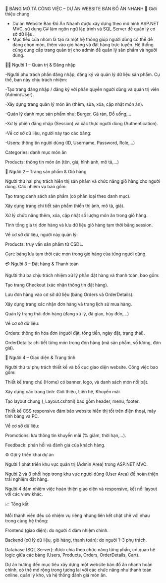 🧱 BẢNG MÔ TẢ CÔNG VIỆC – DỰ ÁN WEBSITE BÁN ĐỒ ĂN NHANH
🧩 Giới thiệu chung

- Dự án Website Bán Đồ Ăn Nhanh được xây dựng theo mô hình ASP.NET MVC, sử dụng C# làm ngôn ngữ lập trình và SQL Server để quản lý  cơ sở dữ liệu.
- Mục tiêu của nhóm là tạo ra một hệ thống giúp người dùng có thể dễ dàng chọn món, thêm vào giỏ hàng và đặt hàng trực tuyến. Hệ  thống cũng cung cấp trang quản trị cho admin để quản lý sản phẩm và người dùng.

🧑‍💻 Người 1 – Quản trị & Đăng nhập

-Người phụ trách phần đăng nhập, đăng ký và quản lý dữ liệu sản phẩm.
Cụ thể, bạn này chịu trách nhiệm:

-Tạo trang đăng nhập / đăng ký với phân quyền người dùng và quản trị viên (Admin/User).

-Xây dựng trang quản lý món ăn (thêm, sửa, xóa, cập nhật món ăn).

-Quản lý danh mục sản phẩm như: Burger, Gà rán, Đồ uống,…

-Xử lý phiên đăng nhập (Session) và xác thực người dùng (Authentication).

-Về cơ sở dữ liệu, người này tạo các bảng:

-Users: thông tin người dùng (ID, Username, Password, Role,...)

Categories: danh mục món ăn

Products: thông tin món ăn (tên, giá, hình ảnh, mô tả,...)

🍔 Người 2 – Trang sản phẩm & Giỏ hàng

Người thứ hai phụ trách hiển thị sản phẩm và chức năng giỏ hàng cho người dùng.
Các nhiệm vụ bao gồm:

Tạo trang danh sách sản phẩm (có phân loại theo danh mục).

Xây dựng trang chi tiết sản phẩm (hiển thị ảnh, mô tả, giá).

Xử lý chức năng thêm, xóa, cập nhật số lượng món ăn trong giỏ hàng.

Tính tổng giá trị đơn hàng và lưu dữ liệu giỏ hàng tạm thời bằng session.

Về cơ sở dữ liệu, người này quản lý:

Products: truy vấn sản phẩm từ CSDL.

Cart: bảng lưu tạm thời các món trong giỏ hàng của từng người dùng.

💳 Người 3 – Đặt hàng & Thanh toán

Người thứ ba chịu trách nhiệm xử lý phần đặt hàng và thanh toán, bao gồm:

Tạo trang Checkout (xác nhận thông tin đặt hàng).

Lưu đơn hàng vào cơ sở dữ liệu (bảng Orders và OrderDetails).

Xây dựng trang xác nhận đơn hàng và trang lịch sử mua hàng.

Quản lý trạng thái đơn hàng (đang xử lý, đã giao, hủy đơn,...)

Về cơ sở dữ liệu:

Orders: thông tin hóa đơn (người đặt, tổng tiền, ngày đặt, trạng thái).

OrderDetails: chi tiết từng món trong đơn hàng (mã sản phẩm, số lượng, đơn giá).

🎨 Người 4 – Giao diện & Trang tĩnh

Người thứ tư phụ trách thiết kế và bố cục giao diện website.
Công việc bao gồm:

Thiết kế trang chủ (Home) có banner, logo, và danh sách món nổi bật.

Xây dựng các trang tĩnh: Giới thiệu, Liên hệ, Khuyến mãi.

Tạo layout chung (_Layout.cshtml) bao gồm header, menu, footer.

Thiết kế CSS responsive đảm bảo website hiển thị tốt trên điện thoại, máy tính bảng và PC.

Về cơ sở dữ liệu:

Promotions: lưu thông tin khuyến mãi (% giảm, thời hạn,...).

Feedback: phản hồi và đánh giá của khách hàng.

⚙️ Gợi ý triển khai dự án

Người 1 phát triển khu vực quản trị (Admin Area) trong ASP.NET MVC.

Người 2 và 3 phối hợp trong khu vực người dùng (User Area) để hoàn thiện trải nghiệm đặt hàng.

Người 4 đảm nhiệm việc hoàn thiện giao diện và responsive, kết nối layout với các view khác.

📈 Tổng kết

Mỗi thành viên đều có nhiệm vụ riêng nhưng liên kết chặt chẽ với nhau trong cùng hệ thống:

Frontend (giao diện): do người 4 đảm nhiệm chính.

Backend (xử lý dữ liệu, giỏ hàng, thanh toán): do người 1–3 phụ trách.

Database (SQL Server): được chia theo chức năng từng phần, có quan hệ logic giữa các bảng (Users, Products, Orders, OrderDetails, Cart).

Dự án hướng đến mục tiêu xây dựng một website bán đồ ăn nhanh hoàn chỉnh, có thể mở rộng trong tương lai với các chức năng như thanh toán online, quản lý kho, và hệ thống đánh giá món ăn.
